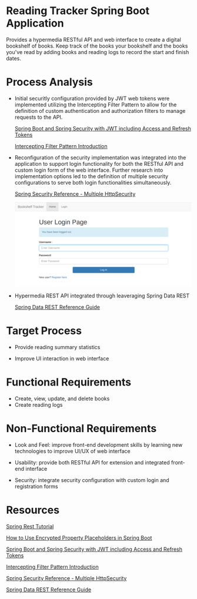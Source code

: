 # Reading Tracker Spring Boot Application

Provides a hypermedia RESTful API and web interface to create a digital bookshelf of books.
Keep track of the books your bookshelf and the books you've read by adding books and reading
logs to record the start and finish dates.

# Process Analysis

- Initial securitly configuration provided by JWT web tokens were implemented utilizing the
Intercepting Filter Pattern to allow for the definition of custom authentication and
authorization filters to manage requests to the API.

  [Spring Boot and Spring Security with JWT including Access and Refresh Tokens](https://youtu.be/VVn9OG9nfH0)

  [Intercepting Filter Pattern Introduction](https://www.baeldung.com/intercepting-filter-pattern-in-java)

- Reconfiguration of the security implementation was integrated into the application to support
login functionality for both the RESTful API and custom login form of the web interface.
Further research into implementation options led to the definition of multiple security
configurations to serve both login functionalities simultaneously.

  [Spring Security Reference - Multiple HttpSecurity](https://docs.spring.io/spring-security/site/docs/5.4.2/reference/html5/#multiple-httpsecurity)

  ![Login / Logout Page](https://github.com/oneexists/readingTracker/blob/main/img/login_logout_page.png)

- Hypermedia REST API integrated through leaveraging Spring Data REST

  [Spring Data REST Reference Guide](https://docs.spring.io/spring-data/rest/docs/current/reference/html/)

# Target Process

- Provide reading summary statistics

- Improve UI interaction in web interface

# Functional Requirements

- Create, view, update, and delete books
- Create reading logs

# Non-Functional Requirements

- Look and Feel: improve front-end development skills by learning new technologies to
improve UI/UX of web interface

- Usability: provide both RESTful API for extension and integrated front-end interface

- Security: integrate security configuration with custom login and registration forms

# Resources

[Spring Rest Tutorial](https://spring.io/guides/tutorials/rest/)

[How to Use Encrypted Property Placeholders in Spring Boot](https://access.redhat.com/documentation/zh-cn/red_hat_fuse/7.9/html/deploying_into_spring_boot/how-to-use-encrypted-property-placeholders-sping-boot)

[Spring Boot and Spring Security with JWT including Access and Refresh Tokens](https://youtu.be/VVn9OG9nfH0)

[Intercepting Filter Pattern Introduction](https://www.baeldung.com/intercepting-filter-pattern-in-java)

[Spring Security Reference - Multiple HttpSecurity](https://docs.spring.io/spring-security/site/docs/5.4.2/reference/html5/#multiple-httpsecurity)

[Spring Data REST Reference Guide](https://docs.spring.io/spring-data/rest/docs/current/reference/html/)
